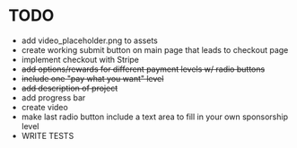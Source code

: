 TODO
====

* add video_placeholder.png to assets
* create working submit button on main page that leads to checkout page
* implement checkout with Stripe
* ~~add options/rewards for different payment levels w/ radio buttons~~
* ~~include one "pay what you want" level~~
* ~~add description of project~~
* add progress bar
* create video
* make last radio button include a text area to fill in your own sponsorship level
* WRITE TESTS